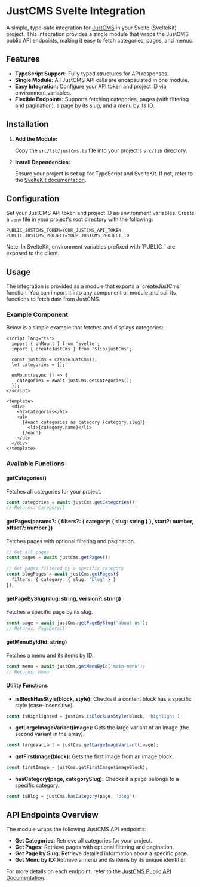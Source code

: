 # JustCMS Svelte Integration

A simple, type-safe integration for [JustCMS](https://justcms.co) in your Svelte (SvelteKit) project. This integration provides a single module that wraps the JustCMS public API endpoints, making it easy to fetch categories, pages, and menus.

## Features

- **TypeScript Support:** Fully typed structures for API responses.
- **Single Module:** All JustCMS API calls are encapsulated in one module.
- **Easy Integration:** Configure your API token and project ID via environment variables.
- **Flexible Endpoints:** Supports fetching categories, pages (with filtering and pagination), a page by its slug, and a menu by its ID.

## Installation

1. **Add the Module:**

   Copy the `src/lib/justCms.ts` file into your project's `src/lib` directory.

2. **Install Dependencies:**

   Ensure your project is set up for TypeScript and SvelteKit. If not, refer to the [SvelteKit documentation](https://kit.svelte.dev/docs).

## Configuration

Set your JustCMS API token and project ID as environment variables. Create a `.env` file in your project's root directory with the following:

```
PUBLIC_JUSTCMS_TOKEN=YOUR_JUSTCMS_API_TOKEN
PUBLIC_JUSTCMS_PROJECT=YOUR_JUSTCMS_PROJECT_ID
```

Note: In SvelteKit, environment variables prefixed with \`PUBLIC_\` are exposed to the client.

## Usage

The integration is provided as a module that exports a \`createJustCms\` function. You can import it into any component or module and call its functions to fetch data from JustCMS.

### Example Component

Below is a simple example that fetches and displays categories:

```svelte
<script lang="ts">
  import { onMount } from 'svelte';
  import { createJustCms } from '$lib/justCms';

  const justCms = createJustCms();
  let categories = [];

  onMount(async () => {
    categories = await justCms.getCategories();
  });
</script>

<template>
  <div>
    <h2>Categories</h2>
    <ul>
      {#each categories as category (category.slug)}
        <li>{category.name}</li>
      {/each}
    </ul>
  </div>
</template>
```

### Available Functions

#### getCategories()
Fetches all categories for your project.

```ts
const categories = await justCms.getCategories();
// Returns: Category[]
```

#### getPages(params?: { filters?: { category: { slug: string } }, start?: number, offset?: number })
Fetches pages with optional filtering and pagination.

```ts
// Get all pages
const pages = await justCms.getPages();

// Get pages filtered by a specific category
const blogPages = await justCms.getPages({
  filters: { category: { slug: 'blog' } }
});
```

#### getPageBySlug(slug: string, version?: string)
Fetches a specific page by its slug.

```ts
const page = await justCms.getPageBySlug('about-us');
// Returns: PageDetail
```

#### getMenuById(id: string)
Fetches a menu and its items by ID.

```ts
const menu = await justCms.getMenuById('main-menu');
// Returns: Menu
```

#### Utility Functions

- **isBlockHasStyle(block, style):** Checks if a content block has a specific style (case-insensitive).

```ts
const isHighlighted = justCms.isBlockHasStyle(block, 'highlight');
```

- **getLargeImageVariant(image):** Gets the large variant of an image (the second variant in the array).

```ts
const largeVariant = justCms.getLargeImageVariant(image);
```

- **getFirstImage(block):** Gets the first image from an image block.

```ts
const firstImage = justCms.getFirstImage(imageBlock);
```

- **hasCategory(page, categorySlug):** Checks if a page belongs to a specific category.

```ts
const isBlog = justCms.hasCategory(page, 'blog');
```

## API Endpoints Overview

The module wraps the following JustCMS API endpoints:

- **Get Categories:** Retrieve all categories for your project.
- **Get Pages:** Retrieve pages with optional filtering and pagination.
- **Get Page by Slug:** Retrieve detailed information about a specific page.
- **Get Menu by ID:** Retrieve a menu and its items by its unique identifier.

For more details on each endpoint, refer to the [JustCMS Public API Documentation](https://justcms.co/api).
